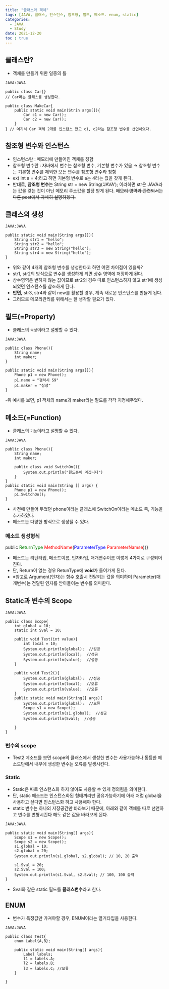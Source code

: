 ```yaml
---
title: "클래스와 객체"
tags: [JAVA, 클래스, 인스턴스, 참조형, 필드, 메소드. enum, static]
categories:
  - JAVA
  - Study
date: 2021-12-20
toc : true
---
```


## 클래스란?
- 객체를 만들기 위한 일종의 틀
```
JAVA:JAVA

public class Car{} 
// Car라는 클래스를 생성한다.

public class MakeCar{
    public static void main(Strin args[]){
        Car c1 = new Car();
        Car c2 = new Car();
    }
} // 여기서 Car 객체 2개를 인스턴스 했고 c1, c2라는 참조형 변수를 선언하였다.
```


## 참조형 변수와 인스턴스
- 인스턴스란 : 메모리에 만들어진 객체를 칭함
- 참조형 변수란 : 자바에서 변수는 참조형 변수, 기본형 변수가 있음 → 참조형 변수는 기본형 변수를 제외한 모든 변수를 참조형 변수라 칭함
- ex) int a = 4;라고 하면 기본형 변수로 a는 4라는 값을 갖게 된다. 
- 반대로, **참조형 변수**는 String str = new String('JAVA'); 이라하면 str은 JAVA라는 값을 갖는 것이 아닌 메모리 주소값을 할당 받게 된다. ~~메모리 영역과 관련되서는 다른 post에서 자세히 설명하겠다.~~

## 클래스의 생성
```
JAVA:JAVA

public static void main(String args[]){
    String str1 = "hello";
    String str2 = "hello";
    String str3 = new String("hello");
    String str4 = new String("hello");
}
```


- 위와 같이 4개의 참조형 변수를 생성한다고 하면 어떤 차이점이 있을까?
- str1, str2의 방식으로 변수를 생성하게 되면 상수 영역에 저장하게 된다. 
- 상수영역은 변하지 않는 값이므로 str2의 경우 따로 인스턴스하지 않고 str1에 생성되었던 인스턴스를 참조하게 된다.
- **반면,** str3, str4와 같이 new를 활용할 경우, 계속 새로운 인스턴스를 만들게 된다.
- 그러므로 메모리관리를 위해서는 잘 생각할 필요가 있다. 


## 필드(=Property)
- 클래스의 `속성`이라고 설명할 수 있다.
```
JAVA:JAVA

public class Phone(){
    String name;
    int maker;
} 

public static void main(String args[]){
    Phone p1 = new Phone();
    p1.name = "갤럭시 S9"
    p1.maker = "삼성" 
}
```


-위 예시를 보면, p1 객체의 name과 maker라는 필드를 각각 지정해주었다.

## 메소드(=Function)
- 클래스의 `기능`이라고 설명할 수 있다.
```
JAVA:JAVA

public class Phone(){
    String name;
    int maker;
    
    public class void SwitchOn(){
        System.out.println("핸드폰이 켜집니다")
    }
} 
public static void main(String [] args) {
    Phone p1 = new Phone();
    p1.SwitchOn();  
}

```


- 사전에 만들어 두었던 phone이라는 클래스에 SwitchOn이라는 메소드 즉, 기능을 추가하였다.
- 메소드는 다양한 방식으로 생성될 수 있다.

### 메소드 생성형식
public <span style="color:green">ReturnType</span> <span style="color:red">MethodName</span>(<span style="color:blue">ParameterType</span> <span style="color:red">ParameterNamse</span>){}
- 메소드는 리턴타입, 메소드이름, 인자타입, 매개변수이름 이렇게 4가지로 구성되어진다.
- 단, Return이 없는 경우 RetunType에 **void**가 들어가게 된다. 
- ※참고로 Argument(인자)는 함수 호출시 전달되는 값을 의미하며 Parameter(매게변수)는 전달된 인자를 받아들이는 변수를 의미한다.

## Static과 변수의 Scope
```
JAVA:JAVA

public class Scope{
    int global = 10;
    static int Sval = 10;

    public void Test(int value){
        int local = 10;
        System.out.println(global);  //성공
        System.out.println(local);  //성공
        System.out.println(value);  //성공
    }

    public void Test2(){
        System.out.println(global);  //성공
        System.out.println(local);  //오류
        System.out.println(value);  //오류
    }
    public static void main(String[] args){
        System.out.println(global);  //오류
        Scope s1 = new Scope();
        System.out.println(s1.global);  //성공
        System.out.println(Sval);  //성공
        
    }
}
```


### 변수의 scope
- Test2 메소드를 보면 scope의 클래스에서 생성한 변수는 사용가능하나 동등한 메소드단에서 내부에 생성한 변수는 오류를 발생시킨다.

### Static
- Static은 따로 인스턴스화 하지 않아도 사용할 수 있게 정의됨을 의미한다.
- 단, static 메소드는 인스턴스화된 형태끼리만 공유가능하기에 아래 처럼 global을 사용하고 싶다면 인스턴스화 하고 사용해야 한다.
- static 변수는 하나의 저장공간만 바라보기 때문에,
아래와 같이 객체를 따로 선언하고 변수를 변형시킨다 해도 같은 값을 바라보게 된다.
```
JAVA:JAVA

public static void main(String[] args){
    Scope s1 = new Scope();
    Scope s2 = new Scope();
    s1.global = 10;
    s2.global = 20;
    System.out.println(s1.global, s2.global); // 10, 20 출력

    s1.Sval = 20;
    s2.Sval = 100;
    System.out.println(s1.Sval, s2.Sval); // 100, 100 출력
}
```


- Sval와 같은 static 필드를 **클래스변수**라고 한다. 

## ENUM
- 변수가 특정값만 가져야할 경우, ENUM이라는 열거타입을 사용한다.
```
JAVA:JAVA

public class Test{
    enum Label{A,B};

    public static void main(String[] args){
        Label labels;
        l1 = labels.A;
        l2 = labels.B;
        l3 = labels.C; //오류
    }

}
```